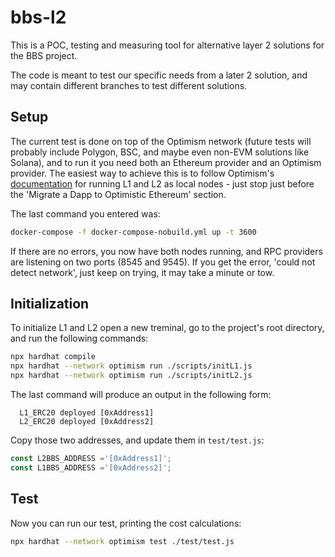 # bbs-l2

This is a POC, testing and measuring tool for alternative layer 2 solutions for the BBS project.

The code is meant to test our specific needs from a later 2 solution, and may contain different branches to test different solutions.


## Setup
The current test is done on top of the Optimism network (future tests will probably include Polygon, BSC, and maybe even non-EVM solutions like Solana), and to run it you need both an Ethereum provider and an Optimism provider. The easiest way to achieve this is to follow Optimism's [documentation](https://github.com/ethereum-optimism/optimism-tutorial/tree/main/hardhat) for running L1 and L2 as local nodes - just stop just before the 'Migrate a Dapp to Optimistic Ethereum' section.

The last command you entered was:
```sh
docker-compose -f docker-compose-nobuild.yml up -t 3600
```

If there are no errors, you now have both nodes running, and RPC providers are listening on two ports (8545 and 9545). If you get the error, 'could not detect network', just keep on trying, it may take a minute or tow.

## Initialization
To initialize L1 and L2 open a new treminal, go to the project's root directory, and run the following commands:
```sh
npx hardhat compile
npx hardhat --network optimism run ./scripts/initL1.js
npx hardhat --network optimism run ./scripts/initL2.js
```

The last command will produce an output in the following form:
```
  L1_ERC20 deployed [0xAddress1]
  L2_ERC20 deployed [0xAddress2]
```

Copy those two addresses, and update them in `test/test.js`:
```javascript
const L2BBS_ADDRESS ='[0xAddress1]';
const L1BBS_ADDRESS ='[0xAddress2]';
```

## Test
Now you can run our test, printing the cost calculations:
```sh
npx hardhat --network optimism test ./test/test.js
```
